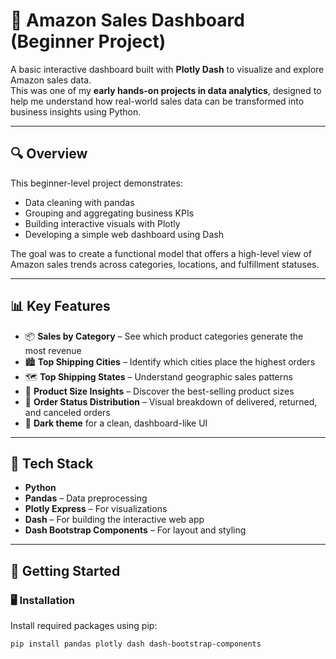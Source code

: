 # 🛒 Amazon Sales Dashboard (Beginner Project)

A basic interactive dashboard built with **Plotly Dash** to visualize and explore Amazon sales data.  
This was one of my **early hands-on projects in data analytics**, designed to help me understand how real-world sales data can be transformed into business insights using Python.

---

## 🔍 Overview

This beginner-level project demonstrates:
- Data cleaning with pandas
- Grouping and aggregating business KPIs
- Building interactive visuals with Plotly
- Developing a simple web dashboard using Dash

The goal was to create a functional model that offers a high-level view of Amazon sales trends across categories, locations, and fulfillment statuses.

---

## 📊 Key Features

- 📦 **Sales by Category** – See which product categories generate the most revenue  
- 🏙️ **Top Shipping Cities** – Identify which cities place the highest orders  
- 🗺️ **Top Shipping States** – Understand geographic sales patterns  
- 📐 **Product Size Insights** – Discover the best-selling product sizes  
- 🔄 **Order Status Distribution** – Visual breakdown of delivered, returned, and canceled orders  
- 🎨 **Dark theme** for a clean, dashboard-like UI

---

## 🧰 Tech Stack

- **Python**
- **Pandas** – Data preprocessing
- **Plotly Express** – For visualizations
- **Dash** – For building the interactive web app
- **Dash Bootstrap Components** – For layout and styling

---

## 🚀 Getting Started

### 🖥️ Installation

Install required packages using pip:

```bash
pip install pandas plotly dash dash-bootstrap-components
